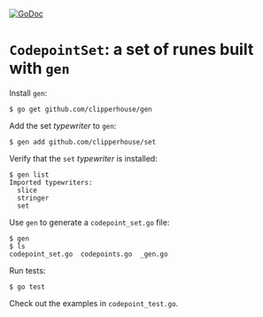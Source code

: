 [![GoDoc](https://godoc.org/github.com/standupdev/set-practice/go/gen/cptset?status.svg)](https://godoc.org/github.com/standupdev/set-practice/go/gen/cptset)

# `CodepointSet`: a set of runes built with `gen`

Install `gen`:

```
$ go get github.com/clipperhouse/gen
```

Add the set _typewriter_ to `gen`:

```
$ gen add github.com/clipperhouse/set 
```

Verify that the `set` _typewriter_ is installed:

```
$ gen list
Imported typewriters:
  slice
  stringer
  set

```

Use `gen` to generate a `codepoint_set.go` file:

```
$ gen
$ ls
codepoint_set.go  codepoints.go  _gen.go
```

Run tests:

```
$ go test
```

Check out the examples in `codepoint_test.go`.
